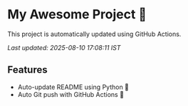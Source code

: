 # My Awesome Project 🚀

This project is automatically updated using GitHub Actions.

_Last updated: 2025-08-10 17:08:11 IST_

## Features
- Auto-update README using Python 🐍
- Auto Git push with GitHub Actions 🤖
